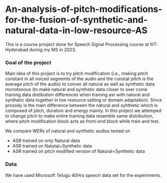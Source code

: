 # An-analysis-of-pitch-modifications-for-the-fusion-of-synthetic-and-natural-data-in-low-resource-AS
This is a course prioject done for Speech Signal Processing course at IIIT-Hyderabad during my MS in 2023.

### Goal of the project
Main idea of this project is to try pitch modification (i.e., making pitch constant in all voiced segnemts of the audio and the constat pitch is the average pitch of the audio) to conver all natural as well as synthetic data monotonous (to make natural and synthetic data closer to over come training data distibution differences when training asr with natural and synthetic data together in low resource setting or domain adaptation). Since prosody is the main difference between the natural and syhthetic which is composed of pitch, duration and energy mainly. In this project we attemped to change pitch to make entire training data resemble same distribution, where pitch modification block acts as front-end block while train and test. 

We compare WERs of natural and synthetic audios tested on 
* ASR trained on only Natural data
* ASR trained on Natutal+Synthetic data
* ASR trained on pitch modified version of Natural+Synthetic data

### Data
We have used Microsoft Telugu 40Hrs speech data set for the experiments.


